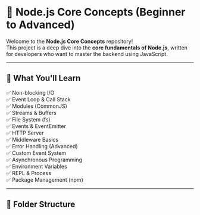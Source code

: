 # 🧠 Node.js Core Concepts (Beginner to Advanced)

Welcome to the **Node.js Core Concepts** repository!  
This project is a deep dive into the **core fundamentals of Node.js**, written for developers who want to master the backend using JavaScript.

---

## 🚀 What You'll Learn

✅ Non-blocking I/O  
✅ Event Loop & Call Stack  
✅ Modules (CommonJS)  
✅ Streams & Buffers  
✅ File System (fs)  
✅ Events & EventEmitter  
✅ HTTP Server  
✅ Middleware Basics  
✅ Error Handling (Advanced)  
✅ Custom Event System  
✅ Asynchronous Programming  
✅ Environment Variables  
✅ REPL & Process  
✅ Package Management (npm)

---

## 📁 Folder Structure

